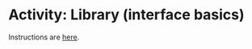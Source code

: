 # Activity: Library (interface basics)

Instructions are [here](https://docs.google.com/document/d/15e-bx95dAQw03Ej47CIXNlzL-4e715xu4asnIKMmnfY/edit?usp=sharing).
